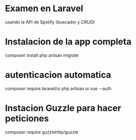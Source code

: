 # Examen en Laravel
usando la API de Spotify (buscador y CRUD)

# Instalacion de la app completa
composer install
php artisan migrate

# autenticacion automatica
composer require laravel/ui
php artisan ui vue --auth

# Instacion Guzzle para hacer peticiones
composer require guzzlehttp/guzzle
